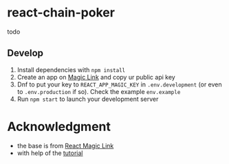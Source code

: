 # react-chain-poker
todo

## Develop
1. Install dependencies with `npm install`
2. Create an app on [Magic Link](https://magic.link/) and copy ur public api key
3. Dnf to put your key to `REACT_APP_MAGIC_KEY` in `.env.development` (or even to `.env.production` if so). Check the example `env.example` 
4. Run `npm start` to launch your development server

# Acknowledgment
- the base is from [React Magic Link](https://github.com/sa-ma/react-magic-link-test)
- with help of the [tutorial](https://www.binance.org/en/blog/build-user-friendly-dapps-with-binance-smart-chain-in-minutes/)
